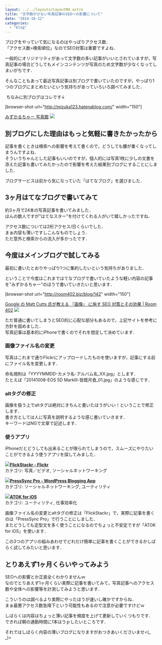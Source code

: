 ```yaml
---
layout: ../../layouts/LayoutMd.astro
title: "文字数が少ない写真記事のSEOへの影響について"
date: "2014-10-12"
categories: 
  - "blog"
---
```


ブログをやっていて気になるのはやっぱりアクセス数．  
「アクセス数=検索順位」なのでSEO対策は重要ですよね．

一般的にオリジナリティがあって文字数の多い記事がいいとされていますが，写真記事の場合どうしてもメインコンテンツが写真のため文字数が少なくなってしまいがちです．

そんなこともあって最近写真記事は別ブログで書いていたのですが，やっぱり1つのブログにまとめたいという気持ちがあっていろいろ調べてみました．

 ちなみに別ブログはコレです↓

\[browser-shot url="http://mizuka123.hatenablog.com/" width="150"\]

[みずかるちゃー 写真館](http://mizuka123.hatenablog.com/) [![](http://b.hatena.ne.jp/entry/image/http://mizuka123.hatenablog.com/)](http://b.hatena.ne.jp/entry/http://mizuka123.hatenablog.com/)

## 別ブログにした理由はもっと気軽に書きたかったから

記事を書くときは検索への影響を考えて書くので，どうしても腰が重くなってしまうんですよね．  
そういうちゃんとした記事もいいのですが，個人的には写真1枚に少しの文書を添えた記事も書いてみたかったので影響を考えた結果別ブログにすることにしました．

ブログサービスは前から気になっていた「はてなブログ」を選びました．

## 3ヶ月はてなブログで書いてみて

約3ヶ月で24本の写真記事を書いてみました．  
ほんの数人ですが”はてなスター”を付けてくれる人がいて嬉しかったですね．

アクセス数については2桁アクセス/日くらいでした．  
まぁ内容も薄いですしこんなものでしょう．  
ただ意外と検索からの流入が多かったです．

## 今度はメインブログで試してみる

最初に書いたとおりやっぱり1つに集約したいという気持ちがありました．

ということで今度はこれまではてなブログで書いていたような軽い内容の記事を"みずかるちゃー”のほうで書いていきたいと思います．

\[browser-shot url="http://room402.biz/blog/142" width="150"\]

[Google の Matt Cutts 氏が教える 『画像』 に施す SEO 対策とその効果 | Room 402](http://room402.biz/blog/142) [![](http://b.hatena.ne.jp/entry/image/http://room402.biz/blog/142)](http://b.hatena.ne.jp/entry/http://room402.biz/blog/142)

ただ普通に書いてしまうとSEO的に心配な部分もあるので，上記サイトを参考に方針を固めました．  
写真記事は基本的にiPhoneで書くのでそれを想定して決めています．

### 画像ファイル名の変更

写真はこれまで通りFlickrにアップロードしたものを使いますが，記事にする前にファイル名を変更します．

命名規則は「YYYYMMDD-カメラ名-アルバム名\_XX.jpg」とします．  
たとえば「20141008-EOS 5D MarkⅢ-皆既月食\_01.jpg」のような感じです．

### altタグの修正

画像を扱う上でaltタグは絶対にきちんと書いたほうがいい！ということで修正します．  
書き方としては人に写真を説明するような感じ書いていきます．  
キーワードはNGで文章で記述します．

### 使うアプリ

iPhoneだとどうしても出来ることが限られてしまうので，スムーズにやりたいことができるよう使うアプリを探してみました．

![](/wp/images/mzl.hpxvbywm.png)**[FlickStackr - Flickr](https://itunes.apple.com/jp/app/flickstackr-flickr/id364895358?mt=8&uo=4&at=11ld4R)**  
カテゴリ: 写真／ビデオ, ソーシャルネットワーキング  
  
![](/wp/images/mzl.ixqyatut.png)**[PressSync Pro - WordPress Blogging App](https://itunes.apple.com/jp/app/presssync-pro-wordpress-blogging/id635867378?mt=8&uo=4&at=11ld4R)**  
カテゴリ: ソーシャルネットワーキング, ユーティリティ  
  

![](/wp/images/mzl.ndnnywjh.png)**[ATOK for iOS](https://itunes.apple.com/jp/app/atok-for-ios/id893918621?mt=8&uo=4&at=11ld4R)**  
カテゴリ: ユーティリティ, 仕事効率化  
  

画像ファイル名の変更とaltタグの修正は「FlickStackr」で，実際に記事を書くのは「PressSync Pro」で行うことにしました．  
またどうしても定型文を多く使うことになるのでちょっと不安定ですが「ATOK for iOS」を使います．

この3つのアプリの組みあわせでどれだけ簡単に記事を書くことができるかしばらく試してみたいと思います．

## とりあえず1ヶ月くらいやってみよう

SEOへの影響とか正直全くわかりませんｗ  
なのでとりあえず1ヶ月くらい実際に記事を書いてみて，写真記事へのアクセス数や全体への影響等を計測してみようと思います．

こういうのは調べるより実際にやったほうが速いし確かですからね．  
まぁ最悪アクセス数急降下という可能性もあるので注意が必要ですけどｗ

しばらくは内容はちょっと薄い記事を頻度を上げて更新していくつもりです．  
できれば朝の通勤時間に1本はうｐしたいところです．

それではしばらく内容の薄いブログになりますがおつきあいくださいませ<(\_ \_)>
